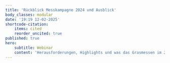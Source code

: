 ```yaml
---
title: 'Rückblick Messkampagne 2024 und Ausblick'
body_classes: modular
date: '19:19 12-02-2025'
shortcode-citation:
    items: cited
    reorder_uncited: true
published: true
hero:
    subtitle: Webinar
    content: 'Herausforderungen, Highlights und was das Grasmessen im 2024 gebracht hat.'
---
```


